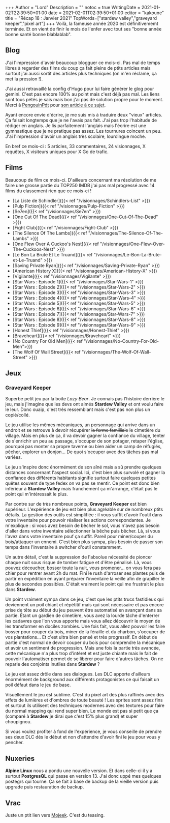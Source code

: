 +++
Author = "Lord"
Description = ""
notoc = true
WritingDate = 2021-01-02T22:39:50+01:00
date = 2021-02-01T02:39:50+01:00
editor = "kakoune"
title = "Récap 18 : Janvier 2021"
TopWords=["stardew valley","graveyard keeper","pixel art"]
+++
Voilà, la fameuse année 2020 est définitivememt terminée.
Et on vient de finir le mois de l'enfer avec tout ses "bonne année bonne santé bonne blablablab".

## Blog
J'ai l'impression d'avoir beaucoup blogguer ce mois-ci.
Pas mal de temps libres à regarder des films du coup ça fait pleins de ptits articles mais surtout j'ai aussi sortit des articles plus techniques (on m'en réclame, ça met la pression !).

J'ai aussi retravaillé la config d'Hugo pour lui faire générer le glog pour gemini.
C'est pas encore 100% au point mais c'est déjà pas mal.
Les liens sont tous pétés je sais mais bon j'ai pas de solution propre pour le moment.
Merci à [PengouinPdt](https://framapiaf.org/@hucste) pour [son article à ce sujet](https://doc.huc.fr.eu.org/fr/web/hugo/hugo-gemini-gopher/).

Ayant encore envie d'écrire, je me suis mis à traduire deux "vieux" articles.
Ça faisait longtemps que je ne l'avais pas fait.
J'ai pas trop l'habitude de rédiger en anglais.
Je lis parfaitement l'anglais mais l'écrire est une gymnastique que je ne pratique pas assez.
Les tournures coincent un peu.
J'ai l'impression d'avoir un anglais très scolaire, lourdingue moche.

En bref ce mois-ci : 5 articles, 33 commentaires, 24 visionnages, X requêtes, X visiteurs uniques pour X Go de trafic.

## Films
Beaucoup de film ce mois-ci.
D'ailleurs concernant ma résolution de me faire une grosse partie du TOP250 IMDB j'ai pas mal progressé avec 14 films du classement rien que ce mois-ci !

  - [La Liste de Schindler]({{< ref "/visionnages/Schindlers-List" >}})
  - [Pulp Fiction]({{< ref "/visionnages/Pulp-Fiction" >}})
  - [Se7en]({{< ref "/visionnages/Se7en" >}})
  - [One Cut Of The Dead]({{< ref "/visionnages/One-Cut-Of-The-Dead" >}})
  - [Fight Club]({{< ref "/visionnages/Fight-Club" >}})
  - [The Silence Of The Lambs]({{< ref "/visionnages/The-Silence-Of-The-Lambs" >}})
  - [One Flew Over A Cuckoo's Nest]({{< ref "/visionnages/One-Flew-Over-The-Cuckoos-Nest" >}})
  - [Le Bon La Brute Et Le Truand]({{< ref "/visionnages/Le-Bon-La-Brute-et-Le-Truand" >}})
  - [Saving Private Ryan]({{< ref "/visionnages/Saving-Private-Ryan" >}})
  - [American History X]({{< ref "/visionnages/American-History-X" >}})
  - [Vigilante]({{< ref "/visionnages/Vigilante" >}})
  - [Star Wars : Episode 1]({{< ref "/visionnages/Star-Wars-1" >}})
  - [Star Wars : Episode 2]({{< ref "/visionnages/Star-Wars-2" >}})
  - [Star Wars : Episode 3]({{< ref "/visionnages/Star-Wars-3" >}})
  - [Star Wars : Episode 4]({{< ref "/visionnages/Star-Wars-4" >}})
  - [Star Wars : Episode 5]({{< ref "/visionnages/Star-Wars-5" >}})
  - [Star Wars : Episode 6]({{< ref "/visionnages/Star-Wars-6" >}})
  - [Star Wars : Episode 7]({{< ref "/visionnages/Star-Wars-7" >}})
  - [Star Wars : Episode 8]({{< ref "/visionnages/Star-Wars-8" >}})
  - [Star Wars : Episode 9]({{< ref "/visionnages/Star-Wars-9" >}})
  - [Honest Thief]({{< ref "/visionnages/Honest-Thief" >}})
  - [Braveheart]({{< ref "/visionnages/Braveheart" >}})
  - [No Country For Old Men]({{< ref "/visionnages/No-Country-For-Old-Men">}})
  - [The Wolf Of Wall Street]({{< ref "/visionnages/The-Wolf-Of-Wall-Street"  >}})

## Jeux

### Graveyard Keeper
Superbe petit jeu par la boite *Lazy Bear*.
Je connais pas l'histoire derrière le jeu, mais j'imagine que les devs ont aimés **Stardew Valley** et ont voulu faire le leur.
Donc ouaip, c'est très ressemblant mais c'est pas non plus un copié/collé.

Le jeu utilise les mêmes mécaniques, un personnage qui arrive dans un endroit et se retrouve à devoir récupérer ~~la ferme familliale~~ le cimetière du village.
Mais en plus de ça, il va devoir gagner la confiance du village, tenter de s'enrichir un peu au passage, s'occuper de son potager, retaper l'église, pourquoi pas monter sa propre taverne ou bien aider un camp de réfugiés, pêcher, explorer un donjon…
De quoi s'occuper avec des tâches pas mal variées.

Le jeu s'inspire donc énormément de son aîné mais a sû prendre quelques distances concernant l'aspect social.
Ici, c'est bien plus survolé et gagner la confiance des différents habitants signifie surtout faire quelques petites quêtes souvent de type fedex on va pas se mentir.
Ce point est donc bien inférieur à **Stardew Valley** mais franchement ça m'arrange, c'était pas le point qui m'intéressait le plus.

Par contre sur de très nombreux points, **Graveyard Keeper** est bien supérieur.
L'expérience de jeu est bien plus agréable sur de nombreux ptits détails.
La gestion des outils est simplifiée : il vous suffit d'avoir l'outil dans votre inventaire pour pouvoir réaliser les actions correspondantes.
Je m'explique : si vous avez besoin de bêcher le sol, vous n'avez pas besoin d'aller dans votre inventaire sélectionner la bêche puis bêcher.
Là, si vous l'avez dans votre inventaire pouf ça suffit. 
Pareil pour miner/couper du bois/attaquer un ennemi.
C'est bien plus sympa, plus besoin de passer son temps dans l'inventaire à switcher d'outil constamment.

Un autre détail, c'est la suppression de l'absolue nécessité de pioncer chaque nuit sous risque de tomber fatigue et d'être pénalisé.
Là, vous pouvez découcher, bosser toute la nuit, vous promener… on vous fera pas chier pour rentrer avant 2h du mat.
Fini le rush d'arroser ses plantes puis de partir en expédition en ayant préparer l'inventaire la veille afin de grapiller le plus de secondes possibles.
C'était vraiment le point qui me frustrait le plus dans **Stardew**.

Un point vraiment sympa dans ce jeu, c'est que les ptits trucs fastidieux qui deviennent un poil chiant et répétitif mais qui sont nécessaire et pas encore prise de tête au début du jeu peuvent être automatisé en avançant dans sa partie.
Étant un gardien de cimetière, vous avez la lourde tâche d'enterrer les cadavres que l'on vous apporte mais vous allez découvrir le moyen de les transformer en dociles zombies.
Une fois fait, vous allez pouvoir les faire bosser pour couper du bois, miner de la féraille et du charbon, s'occuper de vos plantations…
Et c'est ultra bien pensé et très progressif.
En début de partie c'est normal de devoir couper du bois pour comprendre la mécanique et avoir un sentiment de progression.
Mais une fois la partie très avancée, cette mécanique n'a plus trop d'intéret et est juste chiante mais le fait de pouvoir l'automatiser permet de se libérer pour faire d'autres tâches.
On ne reparle des conjoints inutiles dans **Stardew** ?

Le jeu est assez drôle dans ses dialogues.
Les DLC apporte d'ailleurs énormément de background aux différents protagonistes ce qui faisait un poil défaut dans le jeu de base.

Visuellement le jeu est sublime.
C'est du pixel art des plus raffinés avec des effets de lumières et d'ombres de toute beauté !
Les sprites sont assez fins et surtout ils utilisent des techniques modernes avec des textures pour faire du normal mapping qui rend super bien.
Le monde est pas si petit que ça (comparé à **Stardew** je dirai que c'est 15% plus grand) et super choupignou.

Si vous voulez profiter à fond de l'expérience, je vous conseille de prendre ses deux DLC dès le début et non d'attendre d'avoir fini le jeu pour vous y pencher.

## Nuxeries
**Alpine Linux** nous a pondu une nouvelle version.
Et dans celle-ci il y a surtout **PostgresQL** qui passe en version 13.
J'ai donc uppé mes quelques postegrs qui tourne.
Ça se fait à base de backup de la vieille version puis upgrade puis restauration de backup.

## Vrac
Juste un ptit lien vers [Mojeek](https://www.mojeek.com). C'est du teasing.
